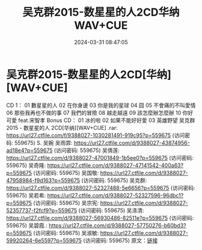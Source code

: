 ﻿---
title: 吴克群2015-数星星的人2CD华纳WAV+CUE
date: 2024-03-31 08:47:05
categories: WAV车载音乐、镜像
tags: 华语中文
---
# 吴克群2015-数星星的人2CD[华纳][WAV+CUE]

CD 1：
01 數星星的人
02 在你身邊
03 你是我的星球
04 囧
05 不會痛的不叫愛情
06 那些我再也不做的事
07 我們的冒險
08 越走越遠
09 該怎麼辦怎麼辦
10 你好可愛 feat.宋智孝
Bonus CD：
01 冰的啦
02 如果不能好好愛
03 英雄野望
吴克群2015 - 数星星的人 2CD[华纳][WAV+CUE] .rar: https://url27.ctfile.com/f/9388027-1030281491-919c95?p=559675
(访问密码: 559675)
S.
吴婉
吴雨霏: https://url27.ctfile.com/d/9388027-43874956-ad18e4?p=559675
(访问密码: 559675)
吴倩莲: https://url27.ctfile.com/d/9388027-47001849-1b5ee0?p=559675
(访问密码: 559675)
吴奇隆: https://url27.ctfile.com/d/9388027-47141542-400a63?p=559675
(访问密码: 559675)
吴国敬: https://url27.ctfile.com/d/9388027-47958984-f9d163?p=559675
(访问密码: 559675)
吴克群: https://url27.ctfile.com/d/9388027-52327488-5e6656?p=559675
(访问密码: 559675)
吴若希: https://url27.ctfile.com/d/9388027-52327596-96dbc1?p=559675
(访问密码: 559675)
吴宗宪: https://url27.ctfile.com/d/9388027-52357737-f2fcf9?p=559675
(访问密码: 559675)
吴涤清: https://url27.ctfile.com/d/9388027-56930486-82511e?p=559675
(访问密码: 559675)
吴碧霞.: https://url27.ctfile.com/d/9388027-57750276-b60bd3?p=559675
(访问密码: 559675)
吴淑敏: https://url27.ctfile.com/d/9388027-59920264-6e5597?p=559675
(访问密码: 559675)
原文：[链接](https://blog.sina.com.cn/s/blog_1647c7e76010314x1.html)